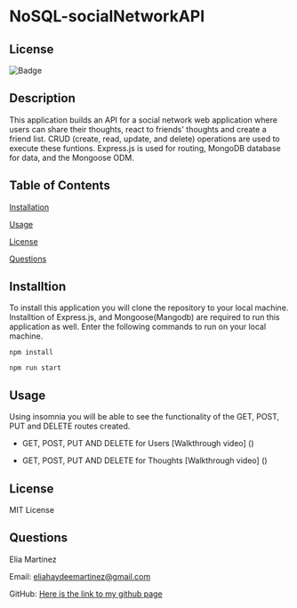 # NoSQL-socialNetworkAPI

## License 
![Badge](https://img.shields.io/badge/license-MIT-blue)

## Description 

This application builds an API for a social network web application where users can share their thoughts, react to friends' thoughts and create a friend list. CRUD (create, read, update, and delete) operations are used to execute these funtions. Express.js is used for routing, MongoDB database for data, and the Mongoose ODM. 


## Table of Contents 

[Installation](#Installation)


[Usage](#Usage)


[License](#License)


[Questions](#Questions)


## Installtion

To install this application you will clone the repository to your local machine. Installtion of Express.js, and Mongoose(Mangodb) are required to run this application as well. Enter the following commands to run on your local machine. 

```
npm install 
```
```
npm run start
```

## Usage 

Using insomnia you will be able to see the functionality of the GET, POST, PUT and DELETE routes created.


- GET, POST, PUT AND DELETE for Users [Walkthrough video] ()

- GET, POST, PUT AND DELETE for Thoughts [Walkthrough video] ()



## License 

MIT License 

## Questions 

Elia Martinez 

Email: [eliahaydeemartinez@gmail.com](eliahaydeemartinez@gmail.com)


GitHub: [Here is the link to my github page](https://github.com/EliaMart/e-Commerce-Back-End)